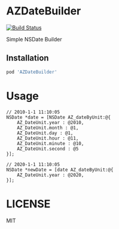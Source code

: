 # AZDateBuilder

[![Build Status](https://travis-ci.org/azu/AZDateBuilder.png?branch=master)](https://travis-ci.org/azu/AZDateBuilder)

Simple NSDate Builder

## Installation

```ruby
pod 'AZDateBuilder'
```

# Usage

    // 2010-1-1 11:10:05
    NSDate *date = [NSDate AZ_dateByUnit:@{
        AZ_DateUnit.year : @2010,
        AZ_DateUnit.month : @1,
        AZ_DateUnit.day : @1,
        AZ_DateUnit.hour : @11,
        AZ_DateUnit.minute : @10,
        AZ_DateUnit.second : @5
    }];

    // 2020-1-1 11:10:05
    NSDate *newDate = [date AZ_dateByUnit:@{
        AZ_DateUnit.year : @2020,
    }];


# LICENSE

MIT
